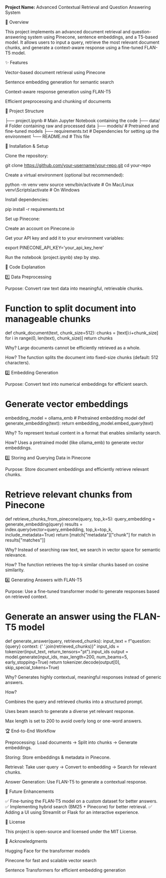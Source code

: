 **Project Name:** Advanced Contextual Retrieval and Question Answering System

📌 Overview

This project implements an advanced document retrieval and question-answering system using Pinecone, sentence embeddings, and a T5-based model. It allows users to input a query, retrieve the most relevant document chunks, and generate a context-aware response using a fine-tuned FLAN-T5 model.

✨ Features

Vector-based document retrieval using Pinecone

Sentence embedding generation for semantic search

Context-aware response generation using FLAN-T5

Efficient preprocessing and chunking of documents

📂 Project Structure

├── project.ipynb          # Main Jupyter Notebook containing the code
├── data/                  # Folder containing raw and processed data
├── models/                # Pretrained and fine-tuned models
├── requirements.txt       # Dependencies for setting up the environment
└── README.md              # This file

🔧 Installation & Setup

Clone the repository:

git clone https://github.com/your-username/your-repo.git
cd your-repo

Create a virtual environment (optional but recommended):

python -m venv venv
source venv/bin/activate   # On Mac/Linux
venv\Scripts\activate      # On Windows

Install dependencies:

pip install -r requirements.txt

Set up Pinecone:

Create an account on Pinecone.io

Get your API key and add it to your environment variables:

export PINECONE_API_KEY='your_api_key_here'

Run the notebook (project.ipynb) step by step.

📖 Code Explanation

1️⃣ Data Preprocessing

Purpose: Convert raw text data into meaningful, retrievable chunks.

# Function to split document into manageable chunks
def chunk_document(text, chunk_size=512):
    chunks = [text[i:i+chunk_size] for i in range(0, len(text), chunk_size)]
    return chunks

Why? Large documents cannot be efficiently retrieved as a whole.

How? The function splits the document into fixed-size chunks (default: 512 characters).

2️⃣ Embedding Generation

Purpose: Convert text into numerical embeddings for efficient search.

# Generate vector embeddings
embedding_model = ollama_emb  # Pretrained embedding model
def generate_embedding(text):
    return embedding_model.embed_query(text)

Why? To represent textual content in a format that enables similarity search.

How? Uses a pretrained model (like ollama_emb) to generate vector embeddings.

3️⃣ Storing and Querying Data in Pinecone

Purpose: Store document embeddings and efficiently retrieve relevant chunks.

# Retrieve relevant chunks from Pinecone
def retrieve_chunks_from_pinecone(query, top_k=5):
    query_embedding = generate_embedding(query)
    results = index.query(vector=query_embedding, top_k=top_k, include_metadata=True)
    return [match["metadata"]["chunk"] for match in results["matches"]]

Why? Instead of searching raw text, we search in vector space for semantic relevance.

How? The function retrieves the top-k similar chunks based on cosine similarity.

4️⃣ Generating Answers with FLAN-T5

Purpose: Use a fine-tuned transformer model to generate responses based on retrieved context.

# Generate an answer using the FLAN-T5 model
def generate_answer(query, retrieved_chunks):
    input_text = f"question: {query} context: {' '.join(retrieved_chunks)}"
    input_ids = tokenizer(input_text, return_tensors="pt").input_ids
    output = model.generate(input_ids, max_length=200, num_beams=5, early_stopping=True)
    return tokenizer.decode(output[0], skip_special_tokens=True)

Why? Generates highly contextual, meaningful responses instead of generic answers.

How?

Combines the query and retrieved chunks into a structured prompt.

Uses beam search to generate a diverse yet relevant response.

Max length is set to 200 to avoid overly long or one-word answers.

🏆 End-to-End Workflow

Preprocessing: Load documents → Split into chunks → Generate embeddings.

Storing: Store embeddings & metadata in Pinecone.

Retrieval: Take user query → Convert to embedding → Search for relevant chunks.

Answer Generation: Use FLAN-T5 to generate a contextual response.

🚀 Future Enhancements

✅ Fine-tuning the FLAN-T5 model on a custom dataset for better answers.
✅ Implementing hybrid search (BM25 + Pinecone) for better retrieval.
✅ Adding a UI using Streamlit or Flask for an interactive experience.

📜 License

This project is open-source and licensed under the MIT License.

🙌 Acknowledgments

Hugging Face for the transformer models

Pinecone for fast and scalable vector search

Sentence Transformers for efficient embedding generation
